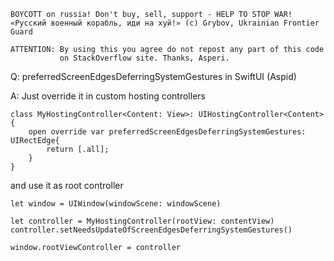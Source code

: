 ```
BOYCOTT on russia! Don't buy, sell, support - HELP TO STOP WAR!
«Русский военный корабль, иди на хуй!» (c) Grybov, Ukrainian Frontier Guard

ATTENTION: By using this you agree do not repost any part of this code
           on StackOverflow site. Thanks, Asperi.
```

Q: preferredScreenEdgesDeferringSystemGestures in SwiftUI (Aspid)

A: Just override it in custom hosting controllers

```
class MyHostingController<Content: View>: UIHostingController<Content> {
    open override var preferredScreenEdgesDeferringSystemGestures: UIRectEdge{
        return [.all];
    }
}
```

and use it as root controller

    let window = UIWindow(windowScene: windowScene)

    let controller = MyHostingController(rootView: contentView)
    controller.setNeedsUpdateOfScreenEdgesDeferringSystemGestures()

    window.rootViewController = controller

